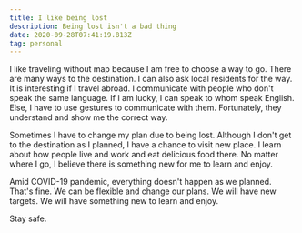 ```yaml
---
title: I like being lost
description: Being lost isn't a bad thing
date: 2020-09-28T07:41:19.813Z
tag: personal
---
```

I like traveling without map because I am free to choose a way to go. There are many ways to the destination. I can also ask local residents for the way. It is interesting if I travel abroad. I communicate with people who don't speak the same language. If I am lucky, I can speak to whom speak English. Else, I have to use gestures to communicate with them. Fortunately, they understand and show me the correct way.

Sometimes I have to change my plan due to being lost. Although I don't get to the destination as I planned, I have a chance to visit new place. I learn about how people live and work and eat delicious food there. No matter where I go, I believe there is something new for me to learn and enjoy.

Amid COVID-19 pandemic, everything doesn't happen as we planned. That's fine. We can be flexible and change our plans. We will have new targets. We will have something new to learn and enjoy. 

Stay safe.